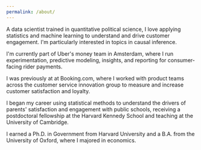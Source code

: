 ```yaml
---
permalink: /about/
---
```


A data scientist trained in quantitative political science, I love applying statistics and machine learning to understand and drive customer engagement. I'm particularly interested in topics in causal inference.

I'm currently part of Uber's money team in Amsterdam, where I run experimentation, predictive modeling, insights, and reporting for consumer-facing rider payments.

I was previously at at Booking.com, where I worked with product teams across the customer service innovation group to measure and increase customer satisfaction and loyalty. 

I began my career using statistical methods to understand the drivers of parents' satisfaction and engagement with public schools, receiving a postdoctoral fellowship at the Harvard Kennedy School and teaching at the University of Cambridge.

I earned a Ph.D. in Government from Harvard University and a B.A. from the University of Oxford, where I majored in economics.
